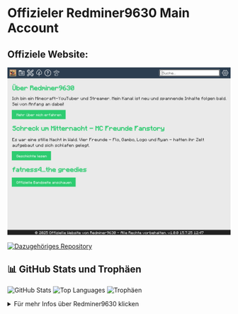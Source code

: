 # Offizieler Redminer9630 Main Account

## Offiziele Website: 

[![redminer9630.ddns.net](https://github.com/Redminer9630/.github/blob/main/profile/website.jpg)](https://redminer9630.ddns.net)

[![Dazugehöriges Repository](https://github-readme-stats.vercel.app/api/pin/?username=Redminer9630&repo=Website)](https://github.com/Redminer9630/Website)

## 📊 GitHub Stats und Trophäen

![GitHub Stats](https://github-readme-stats.vercel.app/api?username=redminer9630de&show_icons=true&theme=radical)
![Top Languages](https://github-readme-stats.vercel.app/api/top-langs/?username=redminer9630de&layout=compact&theme=radical)
![Trophäen](https://github-profile-trophy.vercel.app/?username=redminer9630de&theme=radical)

<details><summary>Für mehr Infos über Redminer9630 klicken </summary>

# Info über Redminer9630
<br>

## Wer/Was zu uns gehört

### Accounts/User(GitHub)
#### [Redminer9630de](https://github.com/Redminer9630de), Main Account
#### [Redminer9630GitHub](https://github.com/Redminer9630GitHub), Zweit Account
#### [TheAnonym3000](https://github.com/TheAnonym3000), Main Account
<br>

### Organisationen/Teams
#### [Redminer9630](https://github.com/Redminer9630), Organisation
#### Team9630, Main Team
<br>
<br>

## Team
### Redminer9630:
#### Leiter, Programmierer(Web), Streamer(Twitch), Builder(Minecraft), Minecraft Spieler, etc.
<br>

### TheAnonym3000:
#### Programmierer(Java), Streamer(Twitch), (Minecraft)
<br>

### vanilla_cookies:
#### Mod(Youtube, Twitch)
<br>

## Andere Personen(nicht in Team etc.)

### Starcat1711
#### Minecraft Spielerin(KTHS)
<br>

### SternPrawn11448
#### Minecraft Spielerin(KTHS)
<br>

### Firefly_the_phnix
#### Gamer, Streamer(Twitch), Youtuber
<br>

### Mickymaus
#### Guckt Serien
<br>

### ⭐ I'm watching you ⭐
#### Discord Mod
<br>

### [Links zu den Personen](https://redminer9630.ddns.net/linktree)
</details>
